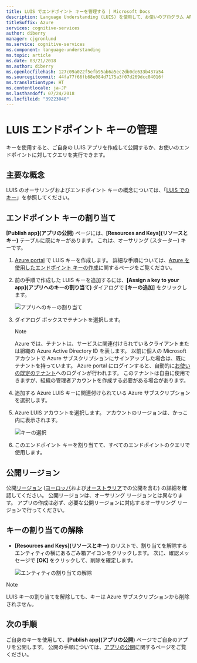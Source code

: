 ```yaml
---
title: LUIS でエンドポイント キーを管理する | Microsoft Docs
description: Language Understanding (LUIS) を使用して、お使いのプログラム API、エンドポイント、および外部キーを管理します。
titleSuffix: Azure
services: cognitive-services
author: diberry
manager: cjgronlund
ms.service: cognitive-services
ms.component: language-understanding
ms.topic: article
ms.date: 03/21/2018
ms.author: diberry
ms.openlocfilehash: 127c09a022f5efb95ab6a5ec2db0de633b437a54
ms.sourcegitcommit: 44fa77f66fb68e084d7175a3f07d269dcc04016f
ms.translationtype: HT
ms.contentlocale: ja-JP
ms.lasthandoff: 07/24/2018
ms.locfileid: "39223040"
---
```

# <a name="manage-your-luis-endpoint-keys"></a>LUIS エンドポイント キーの管理
キーを使用すると、ご自身の LUIS アプリを作成して公開するか、お使いのエンドポイントに対してクエリを実行できます。 

<a name="programmatic-key" ></a>
<a name="authoring-key" ></a>
<a name="endpoint-key" ></a>
<a name="use-endpoint-key-in-query" ></a>
<a name="api-usage-of-ocp-apim-subscription-key" ></a>
<a name="key-limits" ></a>
<a name="key-limit-errors" ></a>
## <a name="key-concepts"></a>主要な概念
LUIS のオーサリングおよびエンドポイント キーの概念については、「[LUIS でのキー](luis-concept-keys.md)」を参照してください。

<a name="create-and-use-an-endpoint-key"></a>
## <a name="assign-endpoint-key"></a>エンドポイント キーの割り当て
**[Publish app]\(アプリの公開\)** ページには、**[Resources and Keys]\(リソースとキー\)** テーブルに既にキーがあります。 これは、オーサリング (スターター) キーです。 

1. [Azure portal](https://portal.azure.com) で LUIS キーを作成します。 詳細な手順については、[Azure を使用したエンドポイント キーの作成](luis-how-to-azure-subscription.md)に関するページをご覧ください。
 
2. 前の手順で作成した LUIS キーを追加するには、**[Assign a key to your app]\(アプリへのキーの割り当て\)** ダイアログで **[キーの追加]** をクリックします。 

    ![アプリへのキーの割り当て](./media/luis-manage-keys/assign-key.png)
3. ダイアログ ボックスでテナントを選択します。 
 
    > [!Note]
    > Azure では、テナントは、サービスに関連付けられているクライアントまたは組織の Azure Active Directory ID を表します。 以前に個人の Microsoft アカウントで Azure サブスクリプションにサインアップした場合は、既にテナントを持っています。 Azure portal にログインすると、自動的に[お使いの既定のテナント](https://docs.microsoft.com/azure/active-directory/develop/active-directory-howto-tenant)へのログインが行われます。 このテナントは自由に使用できますが、組織の管理者アカウントを作成する必要がある場合があります。

4. 追加する Azure LUIS キーに関連付けられている Azure サブスクリプションを選択します。

5. Azure LUIS アカウントを選択します。 アカウントのリージョンは、かっこ内に表示されます。 

    ![キーの選択](./media/luis-manage-keys/assign-key-filled-out.png)

6. このエンドポイント キーを割り当てて、すべてのエンドポイントのクエリで使用します。 

<!-- content moved to luis-reference-regions.md, need replacement links-->
<a name="regions-and-keys"></a>
<a name="publishing-to-europe"></a>
<a name="publishing-to-australia"></a>

## <a name="publishing-regions"></a>公開リージョン
公開[リージョン](luis-reference-regions.md) ([ヨーロッパ](luis-reference-regions.md#publishing-to-europe)および[オーストラリア](luis-reference-regions.md#publishing-to-australia)での公開を含む) の詳細を確認してください。 公開リージョンは、オーサリング リージョンとは異なります。 アプリの作成は必ず、必要な公開リージョンに対応するオーサリング リージョンで行ってください。

## <a name="unassign-key"></a>キーの割り当ての解除

* **[Resources and Keys]\(リソースとキー\)** のリストで、割り当てを解除するエンティティの横にあるごみ箱アイコンをクリックします。 次に、確認メッセージで **[OK]** をクリックして、削除を確定します。
 
    ![エンティティの割り当ての解除](./media/luis-manage-keys/unassign-key.png)

> [!NOTE]
> LUIS キーの割り当てを解除しても、キーは Azure サブスクリプションから削除されません。

## <a name="next-steps"></a>次の手順

ご自身のキーを使用して、**[Publish app]\(アプリの公開\)** ページでご自身のアプリを公開します。 公開の手順については、[アプリの公開](luis-how-to-publish-app.md)に関するページをご覧ください。
